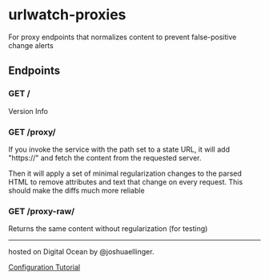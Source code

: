 # urlwatch-proxies
For proxy endpoints that normalizes content to prevent false-positive change alerts

## Endpoints

### GET /

Version Info

### GET /proxy/<path>

If you invoke the service with the path set to a state URL, it will add "https://" and
fetch the content from the requested server.

Then it will apply a set of minimal regularization changes to the parsed HTML to remove
attributes and text that change on every request.  This should make the diffs much more
reliable

### GET /proxy-raw/<path>

Returns the same content without regularization (for testing)


----

hosted on Digital Ocean by @joshuaellinger. 

[Configuration Tutorial](https://pythonforundergradengineers.com/flask-app-on-digital-ocean.html#set-up-a-new-digital-ocean-droplet)
    

